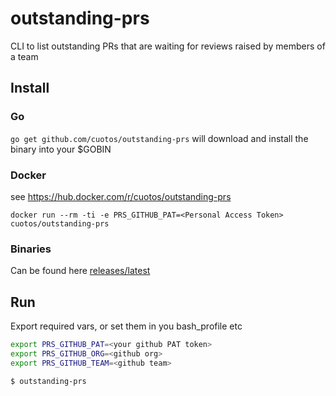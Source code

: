 # outstanding-prs
CLI to list outstanding PRs that are waiting for reviews raised by members of a team

## Install 

### Go
`go get github.com/cuotos/outstanding-prs` will download and install the binary into your $GOBIN

### Docker
see https://hub.docker.com/r/cuotos/outstanding-prs

`docker run --rm -ti -e PRS_GITHUB_PAT=<Personal Access Token> cuotos/outstanding-prs`

### Binaries

Can be found here [releases/latest](https://github.com/cuotos/outstanding-prs/releases/latest)

## Run

Export required vars, or set them in you bash_profile etc

```bash
export PRS_GITHUB_PAT=<your github PAT token> 
export PRS_GITHUB_ORG=<github org> 
export PRS_GITHUB_TEAM=<github team>

$ outstanding-prs
```